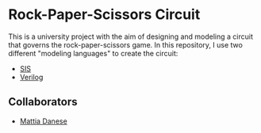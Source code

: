 # Rock-Paper-Scissors Circuit
This is a university project with the aim of designing and modeling a circuit that governs the rock-paper-scissors game.
In this repository, I use two different "modeling languages" to create the circuit:
- [SIS]("https://bettersis.readthedocs.io/en/latest/tutorials/tutorials.html")
- [Verilog]("https://it.wikipedia.org/wiki/Verilog")

## Collaborators
- [Mattia Danese]("https://github.com/mattiadane")